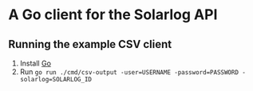 # A Go client for the Solarlog API

## Running the example CSV client

1. Install [Go](https://golang.org/dl)
2. Run `go run ./cmd/csv-output -user=USERNAME -password=PASSWORD -solarlog=SOLARLOG_ID`
